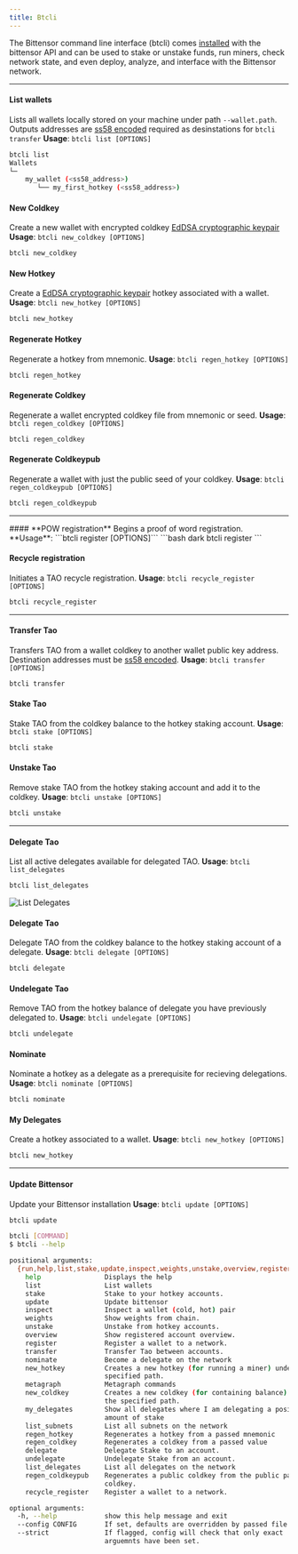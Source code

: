 ```yaml
---
title: Btcli
---
```


The Bittensor command line interface (btcli) comes [installed](../getting-started/installation) with the bittensor API and can be used to stake or unstake funds, run miners, check network state, and even deploy, analyze, and interface with the Bittensor network.

---
<Accordion title="Wallets">

#### **List wallets**
Lists all wallets locally stored on your machine under path `--wallet.path`. Outputs addresses are [ss58 encoded](https://docs.substrate.io/reference/address-formats/#:~:text=case%20L%20(l)-,Address%20type,address%20bytes%20that%20follow%20it.&text=Simple%20account%2Faddress%2Fnetwork%20identifier,directly%20as%20such%20an%20identifier) required as desinstations for ```btcli transfer```
**Usage**: ```btcli list [OPTIONS]```
```bash dark
btcli list
Wallets
└─
    my_wallet (<ss58_address>)
       └── my_first_hotkey (<ss58_address>)
```
#### **New Coldkey**
Create a new wallet with encrypted coldkey [EdDSA cryptographic keypair](https://en.wikipedia.org/wiki/EdDSA#Ed25519)
**Usage**: ```btcli new_coldkey [OPTIONS]```
```bash dark
btcli new_coldkey
```

#### **New Hotkey**
Create a [EdDSA cryptographic keypair](https://en.wikipedia.org/wiki/EdDSA#Ed25519) hotkey associated with a wallet. 
**Usage**: ```btcli new_hotkey [OPTIONS]```
```bash dark
btcli new_hotkey
```

#### **Regenerate Hotkey**
Regenerate a hotkey from mnemonic.
**Usage**: ```btcli regen_hotkey [OPTIONS]```
```bash dark
btcli regen_hotkey
```

#### **Regenerate Coldkey**
Regenerate a wallet encrypted coldkey file from mnemonic or seed.
**Usage**: ```btcli regen_coldkey [OPTIONS]```
```bash dark
btcli regen_coldkey
```

#### **Regenerate Coldkeypub**
Regenerate a wallet with just the public seed of your coldkey.
**Usage**: ```btcli regen_coldkeypub [OPTIONS]```
```bash dark
btcli regen_coldkeypub
```
</Accordion>


---
<Accordion title="Registration">
#### **POW registration**
Begins a proof of word registration.
**Usage**: ```btcli register [OPTIONS]```
```bash dark
btcli register
```

#### **Recycle registration**
Initiates a TAO recycle registration.
**Usage**: ```btcli recycle_register [OPTIONS]```
```bash dark
btcli recycle_register
```
</Accordion>

---
<Accordion title="Transfers/Staking">

#### **Transfer Tao**
Transfers TAO from a wallet coldkey to another wallet public key address. Destination addresses must be [ss58 encoded](https://docs.substrate.io/reference/address-formats/#:~:text=case%20L%20(l)-,Address%20type,address%20bytes%20that%20follow%20it.&text=Simple%20account%2Faddress%2Fnetwork%20identifier,directly%20as%20such%20an%20identifier).
**Usage**: ```btcli transfer [OPTIONS]```
```bash dark
btcli transfer
```

#### **Stake Tao**
Stake TAO from the coldkey balance to the hotkey staking account. 
**Usage**: ```btcli stake [OPTIONS]```
```bash dark
btcli stake
```

#### **Unstake Tao**
Remove stake TAO from the hotkey staking account and add it to the coldkey.
**Usage**: ```btcli unstake [OPTIONS]```
```bash dark
btcli unstake
```
</Accordion>

---
<Accordion title="Delegation">

#### **Delegate Tao**
List all active delegates available for delegated TAO.
**Usage**: ```btcli list_delegates```
```bash dark
btcli list_delegates
```
![List Delegates](/images/list_delegates.png 'Output of List Delegates')

#### **Delegate Tao**
Delegate TAO from the coldkey balance to the hotkey staking account of a delegate.
**Usage**: ```btcli delegate [OPTIONS]```
```bash dark
btcli delegate
```

#### **Undelegate Tao**
Remove TAO from the hotkey balance of delegate you have previously delegated to.
**Usage**: ```btcli undelegate [OPTIONS]```
```bash dark
btcli undelegate
```

#### **Nominate**
Nominate a hotkey as a delegate as a prerequisite for recieving delegations.
**Usage**: ```btcli nominate [OPTIONS]```
```bash dark
btcli nominate
```

#### **My Delegates**
Create a hotkey associated to a wallet. 
**Usage**: ```btcli new_hotkey [OPTIONS]```
```bash dark
btcli new_hotkey
```
</Accordion>


---
<Accordion title="Misc">

#### **Update Bittensor**
Update your Bittensor installation
**Usage**: ```btcli update [OPTIONS]```
```bash dark
btcli update
```
</Accordion>

```bash dark 
btcli [COMMAND]
$ btcli --help

positional arguments:
  {run,help,list,stake,update,inspect,weights,unstake,overview,register,transfer,nominate,new_hotkey,metagraph,new_coldkey,my_delegates,list_subnets,regen_hotkey,regen_coldkey,delegate,undelegate,list_delegates,regen_coldkeypub,recycle_register}
    help                Displays the help
    list                List wallets
    stake               Stake to your hotkey accounts.
    update              Update bittensor
    inspect             Inspect a wallet (cold, hot) pair
    weights             Show weights from chain.
    unstake             Unstake from hotkey accounts.
    overview            Show registered account overview.
    register            Register a wallet to a network.
    transfer            Transfer Tao between accounts.
    nominate            Become a delegate on the network
    new_hotkey          Creates a new hotkey (for running a miner) under the
                        specified path.
    metagraph           Metagraph commands
    new_coldkey         Creates a new coldkey (for containing balance) under
                        the specified path.
    my_delegates        Show all delegates where I am delegating a positive
                        amount of stake
    list_subnets        List all subnets on the network
    regen_hotkey        Regenerates a hotkey from a passed mnemonic
    regen_coldkey       Regenerates a coldkey from a passed value
    delegate            Delegate Stake to an account.
    undelegate          Undelegate Stake from an account.
    list_delegates      List all delegates on the network
    regen_coldkeypub    Regenerates a public coldkey from the public part of the
                        coldkey.
    recycle_register    Register a wallet to a network.

optional arguments:
  -h, --help            show this help message and exit
  --config CONFIG       If set, defaults are overridden by passed file.
  --strict              If flagged, config will check that only exact
                        arguemnts have been set.
```
